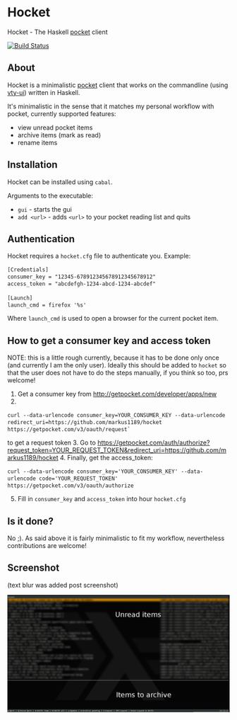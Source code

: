 # Hocket #

Hocket - The Haskell [pocket](http://getpocket.com/) client

[![Build Status](https://travis-ci.org/markus1189/hocket.png?branch=master)](https://travis-ci.org/markus1189/hocket)

## About ##

Hocket is a minimalistic [pocket](http://getpocket.com/) client that
works on the commandline (using
[vty-ui](http://jtdaugherty.github.com/vty-ui/)) written in Haskell.

It's minimalistic in the sense that it matches my personal workflow
with pocket, currently supported features:

- view unread pocket items
- archive items (mark as read)
- rename items

## Installation ##

Hocket can be installed using `cabal`.

Arguments to the executable:

- `gui` - starts the gui
- `add <url>` - adds `<url>` to your pocket reading list and quits

## Authentication ##

Hocket requires a `hocket.cfg` file to authenticate you. Example:

```
[Credentials]
consumer_key = "12345-678912345678912345678912"
access_token = "abcdefgh-1234-abcd-1234-abcdef"

[Launch]
launch_cmd = firefox '%s'
```

Where `launch_cmd` is used to open a browser for the current pocket
item.

## How to get a consumer key and access token ##

NOTE: this is a little rough currently, because it has to be done only
once (and currently I am the only user).  Ideally this should be added
to `hocket` so that the user does not have to do the steps manually,
if you think so too, prs welcome!

1. Get a consumer key from http://getpocket.com/developer/apps/new
2.
  ```
  curl --data-urlencode consumer_key=YOUR_CONSUMER_KEY --data-urlencode redirect_uri=https://github.com/markus1189/hocket https://getpocket.com/v3/oauth/request`
  ```
  to get a request token
3. Go to
https://getpocket.com/auth/authorize?request_token=YOUR_REQUEST_TOKEN&redirect_uri=https://github.com/markus1189/hocket
4. Finally, get the access_token:
  ```
  curl --data-urlencode consumer_key='YOUR_CONSUMER_KEY' --data-urlencode code='YOUR_REQUEST_TOKEN' https://getpocket.com/v3/oauth/authorize
  ```

5. Fill in `consumer_key` and `access_token` into hour `hocket.cfg`

## Is it done? ##

No ;). As said above it is fairly minimalistic to fit my workflow,
nevertheless contributions are welcome!

## Screenshot ##

(text blur was added post screenshot)

![Screenshot](/pics/hocket.png?raw=true "Hocket screenshot")
